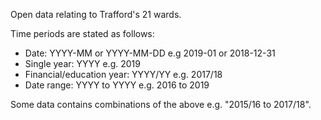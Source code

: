 Open data relating to Trafford's 21 wards.

Time periods are stated as follows:
* Date: YYYY-MM or YYYY-MM-DD e.g 2019-01 or 2018-12-31
* Single year: YYYY e.g. 2019
* Financial/education year: YYYY/YY e.g. 2017/18
* Date range: YYYY to YYYY e.g. 2016 to 2019

Some data contains combinations of the above e.g. "2015/16 to 2017/18".
